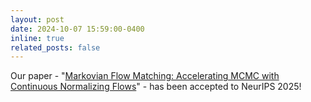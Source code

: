 ```yaml
---
layout: post
date: 2024-10-07 15:59:00-0400
inline: true
related_posts: false
---
```


Our paper - "[Markovian Flow Matching: Accelerating MCMC with Continuous Normalizing Flows](https://arxiv.org/abs/2405.14392)" - has been accepted to NeurIPS 2025!
